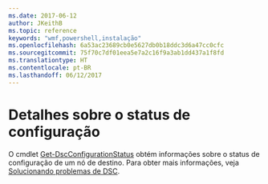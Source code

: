 ```yaml
---
ms.date: 2017-06-12
author: JKeithB
ms.topic: reference
keywords: "wmf,powershell,instalação"
ms.openlocfilehash: 6a53ac23689cb0e5627db0b18ddc3d6a47cc0cfc
ms.sourcegitcommit: 75f70c7df01eea5e7a2c16f9a3ab1dd437a1f8fd
ms.translationtype: HT
ms.contentlocale: pt-BR
ms.lasthandoff: 06/12/2017
---
```

<a id="details-about-configuration-status" class="xliff"></a>
# Detalhes sobre o status de configuração

O cmdlet [Get-DscConfigurationStatus](https://technet.microsoft.com/library/mt517868.aspx) obtém informações sobre o status de configuração de um nó de destino. Para obter mais informações, veja [Solucionando problemas de DSC](https://msdn.microsoft.com/powershell/dsc/troubleshooting).

